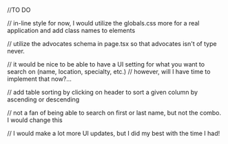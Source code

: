 //TO DO

// in-line style for now, I would utilize the globals.css more for a real application and add class names to elements

// utilize the advocates schema in page.tsx so that advocates isn't of type never.

// it would be nice to be able to have a UI setting for what you want to search on (name, location, specialty, etc.)
// however, will I have time to implement that now?...

// add table sorting by clicking on header to sort a given column by ascending or descending

// not a fan of being able to search on first or last name, but not the combo. I would change this

// I would make a lot more UI updates, but I did my best with the time I had!